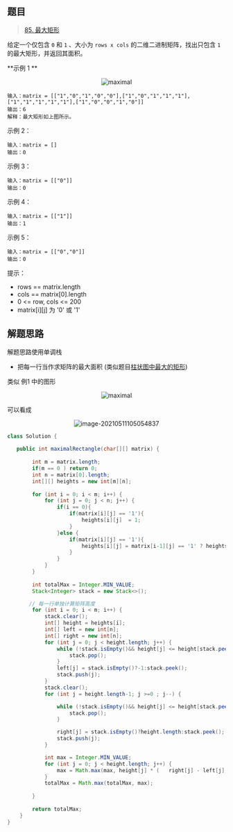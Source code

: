 ## 题目

> [85. 最大矩形](https://leetcode-cn.com/problems/maximal-rectangle/)

给定一个仅包含 `0` 和 `1` 、大小为 `rows x cols` 的二维二进制矩阵，找出只包含 `1` 的最大矩形，并返回其面积。



**示例 1 **

<center><img src="https://ning-wang.oss-cn-beijing.aliyuncs.com/blog-images/maximal.jpg" alt="maximal"  /></center>

```
输入：matrix = [["1","0","1","0","0"],["1","0","1","1","1"],["1","1","1","1","1"],["1","0","0","1","0"]]
输出：6
解释：最大矩形如上图所示。
```

示例 2：

```
输入：matrix = []
输出：0
```

示例 3：

```
输入：matrix = [["0"]]
输出：0
```

示例 4：

```
输入：matrix = [["1"]]
输出：1
```

示例 5：

```
输入：matrix = [["0","0"]]
输出：0
```


提示：

* rows == matrix.length
* cols == matrix[0].length
* 0 <= row, cols <= 200
* matrix[i][j] 为 '0' 或 '1'

## 解题思路

解题思路使用单调栈

* 把每一行当作求矩阵的最大面积 (类似题目[柱状图中最大的矩形](books/leetcode_100/84_柱状图中最大的矩形.md))

类似 例1 中的图形

<center><img src="https://ning-wang.oss-cn-beijing.aliyuncs.com/blog-images/maximal.jpg" alt="maximal"  /></center>

可以看成

<center><img src="https://ning-wang.oss-cn-beijing.aliyuncs.com/blog-images/image-20210511105054837.png" alt="image-20210511105054837"  /></center>

```java
class Solution {
    
   public int maximalRectangle(char[][] matrix) {
        
        int m = matrix.length;
        if(m == 0 ) return 0;
        int n = matrix[0].length;
        int[][] heights = new int[m][n];
       
        for (int i = 0; i < m; i++) {
            for (int j = 0; j < n; j++) {
                if(i == 0){
                    if(matrix[i][j] == '1'){
                        heights[i][j]  = 1;
                    }
                }else {
                    if(matrix[i][j] == '1'){
                        heights[i][j] = matrix[i-1][j] == '1' ? heights[i-1][j] + 1:  1;
                    }
                }
            }
        }
       
        int totalMax = Integer.MIN_VALUE;
        Stack<Integer> stack = new Stack<>();

       // 每一行单独计算矩阵高度
        for (int i = 0; i < m; i++) {
            stack.clear();
            int[] height = heights[i];
            int[] left = new int[n];
            int[] right = new int[n];
            for (int j = 0; j < height.length; j++) {
                while (!stack.isEmpty()&& height[j] <= height[stack.peek()]){
                    stack.pop();
                }
                left[j] = stack.isEmpty()?-1:stack.peek();
                stack.push(j);
            }
            stack.clear();
            for (int j = height.length-1; j >=0 ; j--) {

                while (!stack.isEmpty()&& height[j] <= height[stack.peek()]){
                    stack.pop();
                }

                right[j] = stack.isEmpty()?height.length:stack.peek();
                stack.push(j);
            }

            int max = Integer.MIN_VALUE;
            for (int j = 0; j < height.length; j++) {
                max = Math.max(max, height[j] * (   right[j] - left[j] -1));
            }
            totalMax = Math.max(totalMax, max);
            
        }
       
        return totalMax;
    }
}
```

